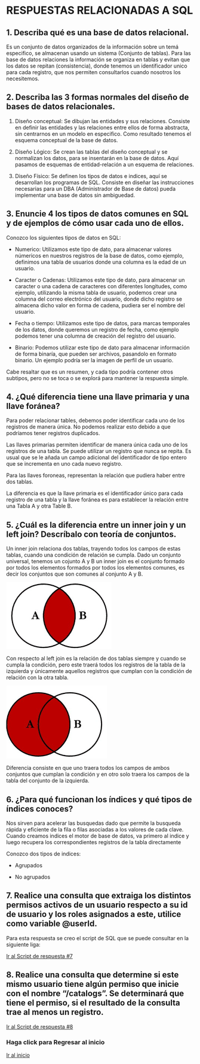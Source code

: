 # RESPUESTAS RELACIONADAS A SQL

## 1.	Describa qué es una base de datos relacional.

Es un conjunto de datos organizados de la información sobre un temá especifico, se almacenan usando un sistema (Conjunto de tablas). Para las base de datos relaciones la información se organiza en tablas y evitan que los datos se repitan (consistencia), donde tenemos un identificador unico para cada registro, que nos permiten consultarlos cuando nosotros los necesitemos.

## 2.	Describa las 3 formas normales del diseño de bases de datos relacionales.

1. Diseño conceptual:
Se dibujan las entidades y sus relaciones. Consiste en definir las entidades y las relaciones entre ellos de forma abstracta, sin centrarnos en un modelo en especifico. Como resultado tenemos el esquema conceptual de la base de datos.

2. Diseño Lógico:
Se crean las tablas del diseño conceptual y se normalizan los datos, para se insentarán en la base de datos. Aquí pasamos de esquemas de entidad-relación  a un esquema de relaciones.

3. Diseño Físico:
Se definen los tipos de datos e indices, aquí se desarrollan los programas de SQL. Consiste en diseñar las instrucciones necesarias para un DBA (Administrador de Base de datos) pueda implementar una base de datos sin ambiguedad.

## 3.	Enuncie 4 los tipos de datos comunes en SQL y de ejemplos de cómo usar cada uno de ellos.

Conozco los siguientes tipos de datos en SQL:

- Numerico:
Utilizamos este tipo de dato, para almacenar valores númericos en nuestros registros de la base de datos, como ejemplo, definimos una tabla de usuarios donde una columna es la edad de un usuario.

- Caracter o Cadenas:
Utilizamos este tipo de dato, para almacenar un caracter o una cadena de caracteres con diferentes longitudes, como ejemplo, utilizando la misma tabla de usuario, podemos crear una columna del correo electrónico del usuario, donde dicho registro se almacena dicho valor en forma de cadena, pudiera ser el nombre del usuario.

- Fecha o tiempo:
Utilizamos este tipo de datos, para marcas temporales de los datos, donde queremos un registro de fecha, como ejemplo podemos tener una columna de creación del registro del usuario.

- Binario:
Podemos utilizar este tipo de dato para almacenar información de forma binaría, que pueden ser archivos, pasandolo en formato binario. Un ejemplo podría ser la imagen de perfil de un usuario.

Cabe resaltar que es un resumen, y cada tipo podría contener otros subtipos, pero no se toca o se explorá para mantener la respuesta simple.

## 4.	¿Qué diferencia tiene una llave primaria y una llave foránea?

Para poder relacionar tables, debemos poder identificar cada uno de los registros de manera única. No podemos realizar esto debido a que podríamos tener registros duplicados.

Las llaves primarias permiten identificar de manera única cada uno de los registros de una tabla. Se puede utilizar un registro que nunca se repita. Es usual que se le añada un campo adicional del identificador de tipo entero que se incrementa en uno cada nuevo registro.

Para las llaves foroneas, representan la relación que pudiera haber entre dos tablas.

La diferencia es que la llave primaria es el identificador único para cada registro de una tabla y la llave foránea es para establecer la relación entre una Tabla A y otra Table B.

## 5.	¿Cuál es la diferencia entre un inner join y un left join? Descríbalo con teoría de conjuntos.

Un inner join relaciona dos tablas, trayendo todos los campos de estas tablas, cuando una condición de relación se cumpla. Dado un conjunto universal, tenemos un cojunto A y B un inner join es el conjunto formado por todos los elementos formados por todos los elementos comunes, es decir los conjuntos que son comunes al conjunto A y B.

![Imagen de conjunto 1](/assets/sql-2.png)


Con respecto al left join es la relación de dos tablas siempre y cuando se cumpla la condición, pero este traerá todos los registros de la tabla de la izquierda y únicamente aquellos registros que cumplan con la condición de relación con la otra tabla.

![Imagen de conjunto](/assets/sql-1.png)

Diferencia consiste en que uno traera todos los campos de ambos conjuntos que cumplan la condición y en otro solo traera los campos de la tabla del conjunto de la izquierda.

## 6.	¿Para qué funcionan los índices y qué tipos de índices conoces?

Nos sirven para acelerar las busquedas dado que permite la busqueda rápida y eficiente de la fila o filas asociadas a los valores de cada clave. Cuando creamos indices el motor de base de datos, va primero al indice y luego recupera los correspondientes registros de la tabla directamente

Conozco dos tipos de indices:

- Agrupados

- No agrupados

## 7.	Realice una consulta que extraiga los distintos permisos activos de un usuario respecto a su id de usuario y los roles asignados a este, utilice como variable @userId.

Para esta respuesta se creo el script de SQL que se puede consultar en la siguiente liga:

[Ir al Script de respuesta #7](/sql/answer_sql.sql)

## 8.	Realice una consulta que determine si este mismo usuario tiene algún permiso que inicie con el nombre “/catalogs”. Se determinará que tiene el permiso, si el resultado de la consulta trae al menos un registro.

[Ir al Script de respuesta #8](/sql/answer_sql.sql)


### Haga click para Regresar al inicio
[Ir al inicio](../readme.md)

